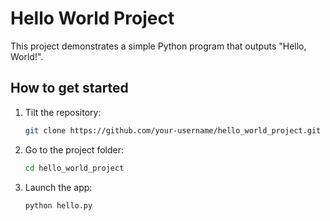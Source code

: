 # Hello World Project

This project demonstrates a simple Python program that outputs "Hello, World!".

## How to get started

1. Tilt the repository:
   ```sh
   git clone https://github.com/your-username/hello_world_project.git
   ```
2. Go to the project folder:
   ```sh
   cd hello_world_project
   ```
3. Launch the app:
   ```sh 
   python hello.py
   ```
